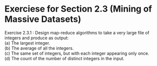 # Exerciese for Section 2.3 (Mining of Massive Datasets)
Exercise 2.3.1 : Design map-reduce algorithms to take a very large file of integers and produce as output: <br>(a) The largest integer. <br>(b) The average of all the integers. <br>(c) The same set of integers, but with each integer appearing only once. <br>(d) The count of the number of distinct integers in the input.
